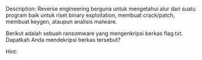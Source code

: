 Description:
Reverse engineering berguna untuk mengetahui alur dari suatu program baik untuk riset binary exploitation, membuat crack/patch, membuat keygen, ataupun analisis malware.

Berikut adalah sebuah ransomware yang mengenkripsi berkas flag.txt. Dapatkah Anda mendekripsi berkas tersebut?

Hint:
